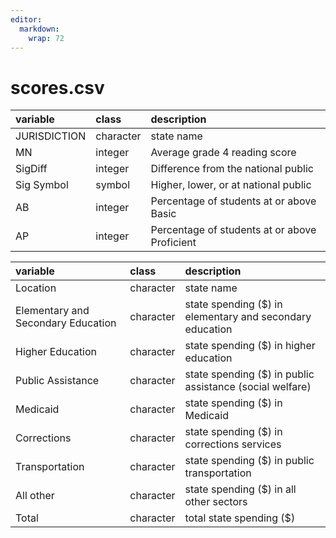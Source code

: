 ```yaml
---
editor: 
  markdown: 
    wrap: 72
---
```


# scores.csv

| variable     | class     | description                                   |
|:-------------|:----------|:----------------------------------------------|
| JURISDICTION | character | state name                                    |
| MN           | integer   | Average grade 4 reading score                 |
| SigDiff      | integer   | Difference from the national public           |
| Sig Symbol   | symbol    | Higher, lower, or at national public          |
| AB           | integer   | Percentage of students at or above Basic      |
| AP           | integer   | Percentage of students at or above Proficient |

| variable                           | class     | description                                               |
|:-----------------------------------|:----------|:----------------------------------------------------------|
| Location                           | character | state name                                                |
| Elementary and Secondary Education | character | state spending (\$) in elementary and secondary education |
| Higher Education                   | character | state spending (\$) in higher education                   |
| Public Assistance                  | character | state spending (\$) in public assistance (social welfare) |
| Medicaid                           | character | state spending (\$) in Medicaid                           |
| Corrections                        | character | state spending (\$) in corrections services               |
| Transportation                     | character | state spending (\$) in public transportation              |
| All other                          | character | state spending (\$) in all other sectors                  |
| Total                              | character | total state spending (\$)                                 |
